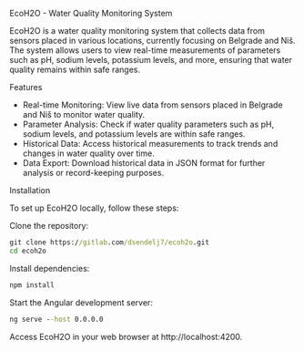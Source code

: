 EcoH2O - Water Quality Monitoring System

EcoH2O is a water quality monitoring system that collects data from sensors placed in various locations, currently focusing on Belgrade and Niš. The system allows users to view real-time measurements of parameters such as pH, sodium levels, potassium levels, and more, ensuring that water quality remains within safe ranges.

Features

- Real-time Monitoring: View live data from sensors placed in Belgrade and Niš to monitor water quality.
- Parameter Analysis: Check if water quality parameters such as pH, sodium levels, and potassium levels are within safe ranges.
- Historical Data: Access historical measurements to track trends and changes in water quality over time.
- Data Export: Download historical data in JSON format for further analysis or record-keeping purposes.

Installation

To set up EcoH2O locally, follow these steps:

Clone the repository:

```cmd
git clone https://gitlab.com/dsendelj7/ecoh2o.git
cd ecoh2o
```

Install dependencies:

```cmd
npm install
```

Start the Angular development server:

```cmd
ng serve --host 0.0.0.0
```

Access EcoH2O in your web browser at http://localhost:4200.
